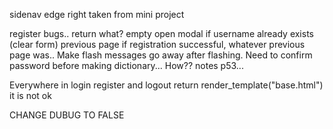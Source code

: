 sidenav edge right taken from mini project

register bugs.. return what? empty open modal if username already exists (clear form) previous page if registration successful, whatever previous page was.. Make flash messages go away after flashing.   Need to confirm password before making dictionary... How?? notes p53...


Everywhere in login register and logout return render_template("base.html") it is not ok

CHANGE DUBUG TO FALSE

